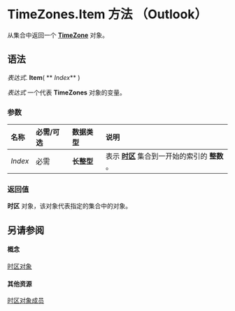 
# TimeZones.Item 方法 （Outlook）

从集合中返回一个  **[TimeZone](b27da70d-e545-cc13-9529-cfd327ab7a7c.md)** 对象。


## 语法

 _表达式_. **Item**( ** _Index_** )

 _表达式_ 一个代表 **TimeZones** 对象的变量。


### 参数



|**名称**|**必需/可选**|**数据类型**|**说明**|
|:-----|:-----|:-----|:-----|
| _Index_|必需|**长整型**|表示 **[时区](c68f8589-44e9-3c12-45c1-96943fa9bcb7.md)** 集合到一开始的索引的 **整数** 。|

### 返回值

 **时区** 对象，该对象代表指定的集合中的对象。


## 另请参阅


#### 概念


[时区对象](c68f8589-44e9-3c12-45c1-96943fa9bcb7.md)
#### 其他资源


[时区对象成员](b227e782-9290-5a24-b621-9906a713e8cd.md)
